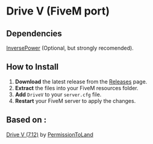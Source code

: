 # Drive V (FiveM port)

## Dependencies
[InversePower](https://github.com/Weilher420/InversePower_FiveM_Port) (Optional, but strongly recomended).

## How to Install
1. **Download** the latest release from the [Releases](https://github.com/Weilher420/DriveV_Fivem_port/releases) page.
2. **Extract** the files into your FiveM resources folder.
3. **Add** `DriveV` to your `server.cfg` file.
4. **Restart** your FiveM server to apply the changes.

## Based on : <br /> ##
[Drive V (7.12)](https://gta5-mods.com/vehicles/drive-v-realistic-driving-car-handling) by [PermissionToLand](https://gta5-mods.com/users/PermissionToLand) <br/>
